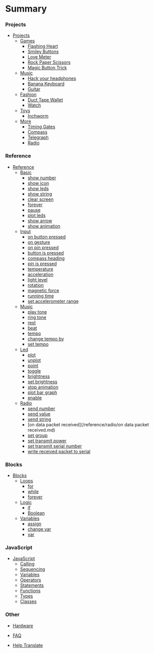 # Summary

### Projects

* [Projects](/projects.md)
    * [Games]()
        * [Flashing Heart](/projects/flashing-heart.md)
        * [Smiley Buttons](/projects/smiley-buttons.md)
        * [Love Meter](/projects/love-meter.md)
        * [Rock Paper Scissors](/projects/rock-paper-scissors.md)
        * [Magic Button Trick](/projects/magic-button-trick.md)
    * [Music]()
        * [Hack your headphones](/projects/hack-your-headphones.md)
        * [Banana Keyboard](/projects/banana-keyboard.md)
        * [Guitar](/projects/guitar.md)
    * [Fashion]()
        * [Duct Tape Wallet](/projects/wallet.md)
        * [Watch](/projects/watch.md)
    * [Toys]()
        * [Inchworm](/projects/inchworm.md)
    * [More]()
        * [Timing Gates](/projects/timing-gates.md)
        * [Compass](/projects/compass.md)
        * [Telegraph](/projects/telegraph.md)
        * [Radio](/projects/radio.md)

### Reference

* [Reference](/reference.md)
    * [Basic]()
        * [show number](/reference/basic/show-number.md)
        * [show icon](/reference/basic/show-icon.md)
        * [show leds](/reference/basic/show-leds.md)
        * [show string](/reference/basic/show-string.md)
        * [clear screen](/reference/basic/clear-screen.md)
        * [forever](/reference/basic/forever.md)
        * [pause](/reference/basic/pause.md)
        * [plot leds](/reference/basic/plot-leds.md)
        * [show arrow](/reference/basic/show-arrow.md)
        * [show animation](/reference/basic/show-animation.md)
    * [Input]()
        * [on button pressed](/reference/input/on-button-pressed.md)
        * [on gesture](/reference/input/on-gesture.md)
        * [on pin pressed](/reference/input/on-pin-pressed.md)
        * [button is pressed](/reference/input/button-is-pressed.md)
        * [compass heading](/reference/input/compass-heading.md)
        * [pin is pressed](/reference/input/pin-is-pressed.md)
        * [temperature](/reference/input/temperature.md)
        * [acceleration](/reference/input/acceleration.md)
        * [light level](/reference/input/light-level.md)
        * [rotation](/reference/input/rotation.md)
        * [magnetic force](/reference/input/magnetic-force.md)
        * [running time](/reference/input/running-time.md)
        * [set accelerometer range](/reference/input/set-accelerometer-range.md)
    * [Music]()
        * [play tone](/reference/music/play-tone.md)
        * [ring tone](/reference/music/ring-tone.md)
        * [rest](/reference/music/rest.md)
        * [beat](/reference/music/beat.md)
        * [tempo](/reference/music/tempo.md)
        * [change tempo by](/reference/music/change-tempo-by.md)
        * [set tempo](/reference/music/set-tempo.md)
    * [Led]()
        * [plot](/reference/led/plot.md)
        * [unplot](/reference/led/unplot.md)
        * [point](/reference/led/point.md)
        * [toggle](/reference/led/toggle.md)
        * [brightness](/reference/led/brightness.md)
        * [set brightness](/reference/led/set-brightness.md)
        * [stop animation](/reference/led/stop-animation.md)
        * [plot bar graph](/reference/led/plot-bar-graph.md)
        * [enable](/reference/led/enable.md)
    * [Radio]()
        * [send number](/reference/radio/send-number.md)
        * [send value](/reference/radio/send-value.md)
        * [send string](/reference/radio/send-string.md)
        * [on data packet received](/reference/radio/on data packet received.md)
        * [set group](/reference/radio/set-group.md)
        * [set transmit power](/reference/radio/set-transmit-power.md)
        * [set transmit serial number](/reference/radio/set-transmit-serial-number.md)
        * [write received packet to serial](/reference/radio/write-received-packet-to-serial.md)

### Blocks

* [Blocks](/blocks.md)
    * [Loops](/blocks/loops.md)
        * [for](/blocks/loops/for.md)
        * [while](/blocks/loops/while.md)
        * [forever](/blocks/loops/forever.md)
    * [Logic](/blocks/logic.md)
        * [if](/blocks/logic/if.md)
        * [Boolean](/blocks/logic/boolean.md)
    * [Variables](/blocks/variables.md)
        * [assign](/blocks/variables/assign.md)
        * [change var](/blocks/variables/change-var.md)
        * [var](/blocks/variables/var.md)

### JavaScript

* [JavaScript](/javascript.md)
    * [Calling](/javascript/call.md)
    * [Sequencing](/javascript/sequence.md)
    * [Variables](/javascript/variables.md)
    * [Operators](/javascript/operators.md)
    * [Statements](/javascript/statements.md)
    * [Functions](/javascript/functions.md)
    * [Types](/javascript/types.md)
    * [Classes](/javascript/classes.md)

### Other

* [Hardware](/device.md)

* [FAQ](/faq.md)
* [Help Translate](/translate.md)

